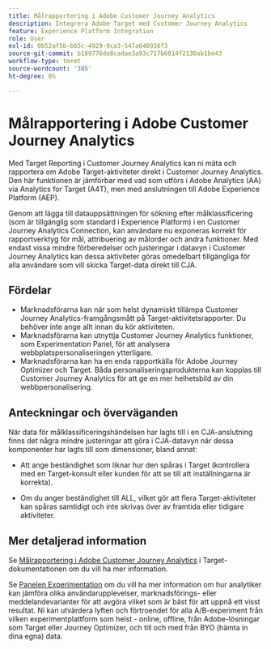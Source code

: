 ```yaml
---
title: Målrapportering i Adobe Customer Journey Analytics
description: Integrera Adobe Target med Customer Journey Analytics
feature: Experience Platform Integration
role: User
exl-id: 0b52af5b-b65c-4929-9ca3-547a640936f3
source-git-commit: b189776de8cadae3a93c717b6814f2130ab1be43
workflow-type: tm+mt
source-wordcount: '385'
ht-degree: 0%

---
```


# Målrapportering i Adobe Customer Journey Analytics

Med Target Reporting i Customer Journey Analytics kan ni mäta och rapportera om Adobe Target-aktiviteter direkt i Customer Journey Analytics. Den här funktionen är jämförbar med vad som utförs i Adobe Analytics (AA) via Analytics for Target (A4T), men med anslutningen till Adobe Experience Platform (AEP).

Genom att lägga till datauppsättningen för sökning efter målklassificering (som är tillgänglig som standard i Experience Platform) i en Customer Journey Analytics Connection, kan användare nu exponeras korrekt för rapportverktyg för mål, attribuering av målorder och andra funktioner. Med endast vissa mindre förberedelser och justeringar i datavyn i Customer Journey Analytics kan dessa aktiviteter göras omedelbart tillgängliga för alla användare som vill skicka Target-data direkt till CJA.

## Fördelar

* Marknadsförarna kan när som helst dynamiskt tillämpa Customer Journey Analytics-framgångsmått på Target-aktivitetsrapporter. Du behöver inte ange allt innan du kör aktiviteten.
* Marknadsförarna kan utnyttja Customer Journey Analytics funktioner, som Experimentation Panel, för att analysera webbplatspersonaliseringen ytterligare.
* Marknadsförarna kan ha en enda rapportkälla för Adobe Journey Optimizer och Target. Båda personaliseringsprodukterna kan kopplas till Customer Journey Analytics för att ge en mer helhetsbild av din webbpersonalisering.

## Anteckningar och överväganden

När data för målklassificeringshändelsen har lagts till i en CJA-anslutning finns det några mindre justeringar att göra i CJA-datavyn när dessa komponenter har lagts till som dimensioner, bland annat:

* Att ange beständighet som liknar hur den spåras i Target (kontrollera med en Target-konsult eller kunden för att se till att inställningarna är korrekta).

* Om du anger beständighet till ALL, vilket gör att flera Target-aktiviteter kan spåras samtidigt och inte skrivas över av framtida eller tidigare aktiviteter.

## Mer detaljerad information

Se [Målrapportering i Adobe Customer Journey Analytics](https://experienceleague.adobe.com/en/docs/target/using/integrate/cja/target-reporting-in-cja) i Target-dokumentationen om du vill ha mer information.

Se [Panelen Experimentation](../analysis-workspace/c-panels/experimentation.md) om du vill ha mer information om hur analytiker kan jämföra olika användarupplevelser, marknadsförings- eller meddelandevarianter för att avgöra vilket som är bäst för att uppnå ett visst resultat. Ni kan utvärdera lyften och förtroendet för alla A/B-experiment från vilken experimentplattform som helst - online, offline, från Adobe-lösningar som Target eller Journey Optimizer, och till och med från BYO (hämta in dina egna) data.
